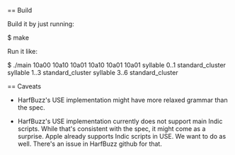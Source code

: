 == Build

Build it by just running:

$ make

Run it like:

$ ./main 10a00 10a10 10a01 10a10 10a01 10a01
syllable 0..1 standard_cluster
syllable 1..3 standard_cluster
syllable 3..6 standard_cluster

== Caveats

 * HarfBuzz's USE implementation might have more relaxed grammar than the
spec.

 * HarfBuzz's USE implementation currently does not support main Indic
   scripts.  While that's consistent with the spec, it might come as a
   surprise.  Apple already supports Indic scripts in USE.  We want to
   do as well.  There's an issue in HarfBuzz github for that.
